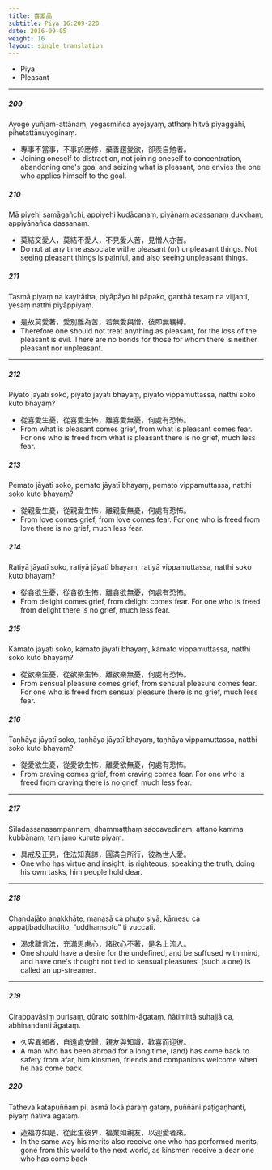 ```yaml
---
title: 喜愛品
subtitle: Piya 16:209-220
date: 2016-09-05
weight: 16
layout: single_translation
---
```


- Piya
- Pleasant

---

##### 209

Ayoge yuñjam-attānaṃ, yogasmiñca ayojayaṃ, atthaṃ hitvā piyaggāhī, pihetattānuyoginaṃ.

- 專事不當事，不事於應修，棄善趨愛欲，卻羨自勉者。
- Joining oneself to distraction, not joining oneself to concentration, abandoning one's goal and seizing what is pleasant, one envies the one who applies himself to the goal.

##### 210

Mā piyehi samāgañchi, appiyehi kudācanaṃ, piyānaṃ adassanaṃ dukkhaṃ, appiyānañca dassanaṃ.

- 莫結交愛人，莫結不愛人，不見愛人苦，見憎人亦苦。
- Do not at any time associate withe pleasant (or) unpleasant things. Not seeing pleasant things is painful, and also seeing unpleasant things.

##### 211

Tasmā piyaṃ na kayirātha, piyāpāyo hi pāpako, ganthā tesaṃ na vijjanti, yesaṃ natthi piyāppiyaṃ.

- 是故莫愛著，愛別離為苦，若無愛與憎，彼即無羈縛。
- Therefore one should not treat anything as pleasant, for the loss of the pleasant is evil. There are no bonds for those for whom there is neither pleasant nor unpleasant.

---

##### 212

Piyato jāyatī soko, piyato jāyatī bhayaṃ, piyato vippamuttassa, natthi soko kuto bhayaṃ?

- 從喜愛生憂，從喜愛生怖，離喜愛無憂，何處有恐怖。
- From what is pleasant comes grief, from what is pleasant comes fear. For one who is freed from what is pleasant there is no grief, much less fear.

##### 213

Pemato jāyatī soko, pemato jāyatī bhayaṃ, pemato vippamuttassa, natthi soko kuto bhayaṃ?

- 從親愛生憂，從親愛生怖，離親愛無憂，何處有恐怖。
- From love comes grief, from love comes fear. For one who is freed from love there is no grief, much less fear.

##### 214

Ratiyā jāyatī soko, ratiyā jāyatī bhayaṃ, ratiyā vippamuttassa, natthi soko kuto bhayaṃ?

- 從貪欲生憂，從貪欲生怖，離貪欲無憂，何處有恐怖。
- From delight comes grief, from delight comes fear. For one who is freed from delight there is no grief, much less fear.

##### 215

Kāmato jāyatī soko, kāmato jāyatī bhayaṃ, kāmato vippamuttassa, natthi soko kuto bhayaṃ?

- 從欲樂生憂，從欲樂生怖，離欲樂無憂，何處有恐怖。
- From sensual pleasure comes grief, from sensual pleasure comes fear. For one who is freed from sensual pleasure there is no grief, much less fear.

##### 216

Taṇhāya jāyatī soko, taṇhāya jāyatī bhayaṃ, taṇhāya vippamuttassa, natthi soko kuto bhayaṃ?

- 從愛欲生憂，從愛欲生怖，離愛欲無憂，何處有恐怖。
- From craving comes grief, from craving comes fear. For one who is freed from craving there is no grief, much less fear.

---

##### 217

Sīladassanasampannaṃ, dhammaṭṭhaṃ saccavedinaṃ, attano kamma kubbānaṃ, taṃ jano kurute piyaṃ.

- 具戒及正見，住法知真諦，圓滿自所行，彼為世人愛。
- One who has virtue and insight, is righteous, speaking the truth, doing his own tasks, him people hold dear.

---

##### 218

Chandajāto anakkhāte, manasā ca phuṭo siyā, kāmesu ca appaṭibaddhacitto, “uddhaṃsoto” ti vuccati.

- 渴求離言法，充滿思慮心，諸欲心不著，是名上流人。
- One should have a desire for the undefined, and be suffused with mind, and have one's thought not tied to sensual pleasures, (such a one) is called an up-streamer.

---

##### 219

Cirappavāsiṃ purisaṃ, dūrato sotthim-āgataṃ, ñātimittā suhajjā ca, abhinandanti āgataṃ.

- 久客異鄉者，自遠處安歸，親友與知識，歡喜而迎彼。
- A man who has been abroad for a long time, (and) has come back to safety from afar, him kinsmen, friends and companions welcome when he has come back.

##### 220

Tatheva katapuññam pi, asmā lokā paraṃ gataṃ, puññāni paṭigaṇhanti, piyaṃ ñātīva āgataṃ.

- 造福亦如是，從此生彼界，福業如親友，以迎愛者來。
- In the same way his merits also receive one who has performed merits, gone from this world to the next world, as kinsmen receive a dear one who has come back